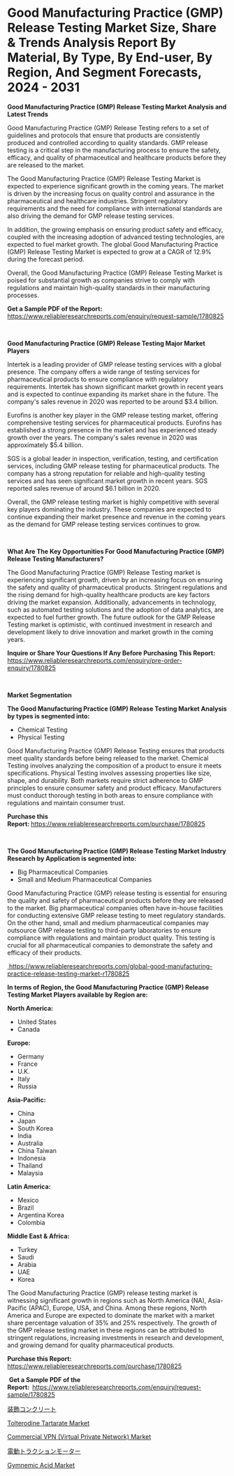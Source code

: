 <p><h1>Good Manufacturing Practice (GMP) Release Testing Market Size, Share & Trends Analysis Report By Material, By Type, By End-user, By Region, And Segment Forecasts, 2024 - 2031</h1></p><p><strong>Good Manufacturing Practice (GMP) Release Testing Market Analysis and Latest Trends</strong></p>
<p><p>Good Manufacturing Practice (GMP) Release Testing refers to a set of guidelines and protocols that ensure that products are consistently produced and controlled according to quality standards. GMP release testing is a critical step in the manufacturing process to ensure the safety, efficacy, and quality of pharmaceutical and healthcare products before they are released to the market.</p><p>The Good Manufacturing Practice (GMP) Release Testing Market is expected to experience significant growth in the coming years. The market is driven by the increasing focus on quality control and assurance in the pharmaceutical and healthcare industries. Stringent regulatory requirements and the need for compliance with international standards are also driving the demand for GMP release testing services.</p><p>In addition, the growing emphasis on ensuring product safety and efficacy, coupled with the increasing adoption of advanced testing technologies, are expected to fuel market growth. The global Good Manufacturing Practice (GMP) Release Testing Market is expected to grow at a CAGR of 12.9% during the forecast period.</p><p>Overall, the Good Manufacturing Practice (GMP) Release Testing Market is poised for substantial growth as companies strive to comply with regulations and maintain high-quality standards in their manufacturing processes.</p></p>
<p><strong>Get a Sample PDF of the Report:&nbsp;</strong> <a href="https://www.reliableresearchreports.com/enquiry/request-sample/1780825">https://www.reliableresearchreports.com/enquiry/request-sample/1780825</a></p>
<p>&nbsp;</p>
<p><strong>Good Manufacturing Practice (GMP) Release Testing Major Market Players</strong></p>
<p><p>Intertek is a leading provider of GMP release testing services with a global presence. The company offers a wide range of testing services for pharmaceutical products to ensure compliance with regulatory requirements. Intertek has shown significant market growth in recent years and is expected to continue expanding its market share in the future. The company's sales revenue in 2020 was reported to be around $3.4 billion.</p><p>Eurofins is another key player in the GMP release testing market, offering comprehensive testing services for pharmaceutical products. Eurofins has established a strong presence in the market and has experienced steady growth over the years. The company's sales revenue in 2020 was approximately $5.4 billion.</p><p>SGS is a global leader in inspection, verification, testing, and certification services, including GMP release testing for pharmaceutical products. The company has a strong reputation for reliable and high-quality testing services and has seen significant market growth in recent years. SGS reported sales revenue of around $6.1 billion in 2020.</p><p>Overall, the GMP release testing market is highly competitive with several key players dominating the industry. These companies are expected to continue expanding their market presence and revenue in the coming years as the demand for GMP release testing services continues to grow.</p></p>
<p>&nbsp;</p>
<p><strong>What Are The Key Opportunities For Good Manufacturing Practice (GMP) Release Testing Manufacturers?</strong></p>
<p><p>The Good Manufacturing Practice (GMP) Release Testing market is experiencing significant growth, driven by an increasing focus on ensuring the safety and quality of pharmaceutical products. Stringent regulations and the rising demand for high-quality healthcare products are key factors driving the market expansion. Additionally, advancements in technology, such as automated testing solutions and the adoption of data analytics, are expected to fuel further growth. The future outlook for the GMP Release Testing market is optimistic, with continued investment in research and development likely to drive innovation and market growth in the coming years.</p></p>
<p><strong>Inquire or Share Your Questions If Any Before Purchasing This Report:</strong> <a href="https://www.reliableresearchreports.com/enquiry/pre-order-enquiry/1780825">https://www.reliableresearchreports.com/enquiry/pre-order-enquiry/1780825</a></p>
<p>&nbsp;</p>
<p><strong>Market Segmentation</strong></p>
<p><strong>The Good Manufacturing Practice (GMP) Release Testing Market Analysis by types is segmented into:</strong></p>
<p><ul><li>Chemical Testing</li><li>Physical Testing</li></ul></p>
<p><p>Good Manufacturing Practice (GMP) Release Testing ensures that products meet quality standards before being released to the market. Chemical Testing involves analyzing the composition of a product to ensure it meets specifications. Physical Testing involves assessing properties like size, shape, and durability. Both markets require strict adherence to GMP principles to ensure consumer safety and product efficacy. Manufacturers must conduct thorough testing in both areas to ensure compliance with regulations and maintain consumer trust.</p></p>
<p><strong>Purchase this Report:&nbsp;</strong><a href="https://www.reliableresearchreports.com/purchase/1780825">https://www.reliableresearchreports.com/purchase/1780825</a></p>
<p>&nbsp;</p>
<p><strong>The Good Manufacturing Practice (GMP) Release Testing Market Industry Research by Application is segmented into:</strong></p>
<p><ul><li>Big Pharmaceutical Companies</li><li>Small and Medium Pharmaceutical Companies</li></ul></p>
<p><p>Good Manufacturing Practice (GMP) release testing is essential for ensuring the quality and safety of pharmaceutical products before they are released to the market. Big pharmaceutical companies often have in-house facilities for conducting extensive GMP release testing to meet regulatory standards. On the other hand, small and medium pharmaceutical companies may outsource GMP release testing to third-party laboratories to ensure compliance with regulations and maintain product quality. This testing is crucial for all pharmaceutical companies to demonstrate the safety and efficacy of their products.</p></p>
<p><a href="https://www.reliableresearchreports.com/global-good-manufacturing-practice-release-testing-market-r1780825">&nbsp;https://www.reliableresearchreports.com/global-good-manufacturing-practice-release-testing-market-r1780825</a></p>
<p><strong>In terms of Region, the Good Manufacturing Practice (GMP) Release Testing Market Players available by Region are:</strong></p>
<p>
    <p> <strong> North America: </strong>
        <ul>
            <li>United States</li>
            <li>Canada</li>
        </ul>
        </p> 
    <p> <strong> Europe: </strong>
        <ul>
            <li>Germany</li>
            <li>France</li>
            <li>U.K.</li>
            <li>Italy</li>
            <li>Russia</li>
        </ul>
        </p> 
    <p> <strong> Asia-Pacific: </strong>
        <ul>
            <li>China</li>
            <li>Japan</li>
            <li>South Korea</li>
            <li>India</li>
            <li>Australia</li>
            <li>China Taiwan</li>
            <li>Indonesia</li>
            <li>Thailand</li>
            <li>Malaysia</li>
        </ul>
        </p> 
    <p> <strong> Latin America: </strong>
        <ul>
            <li>Mexico</li>
            <li>Brazil</li>
            <li>Argentina Korea</li>
            <li>Colombia</li>
        </ul>
        </p> 
    <p> <strong> Middle East & Africa: </strong>
        <ul>
            <li>Turkey</li>
            <li>Saudi</li>
            <li>Arabia</li>
            <li>UAE</li>
            <li>Korea</li>
        </ul>
    </p>
    </p>
<p><p>The Good Manufacturing Practice (GMP) release testing market is witnessing significant growth in regions such as North America (NA), Asia-Pacific (APAC), Europe, USA, and China. Among these regions, North America and Europe are expected to dominate the market with a market share percentage valuation of 35% and 25% respectively. The growth of the GMP release testing market in these regions can be attributed to stringent regulations, increasing investments in research and development, and growing demand for quality pharmaceutical products.</p></p>
<p><strong>Purchase this Report: </strong><a href="https://www.reliableresearchreports.com/purchase/1780825">https://www.reliableresearchreports.com/purchase/1780825</a></p>
<p>&nbsp;<strong>Get a Sample PDF of the Report:&nbsp;&nbsp;</strong><a href="https://www.reliableresearchreports.com/enquiry/request-sample/1780825">https://www.reliableresearchreports.com/enquiry/request-sample/1780825</a></p>
<p><strong></strong></p>
<p><p><a href="https://github.com/nemesis2824/Market-Research-Report-List-1/blob/main/498390162118.md">装飾コンクリート</a></p><p><a href="https://www.linkedin.com/pulse/tolterodine-tartarate-market-centers-aspects-growth-share-qltee">Tolterodine Tartarate Market</a></p><p><a href="https://github.com/gamblestampleyjenny50m5sl6/Market-Research-Report-List-2/blob/main/commercial-vpn-virtual-private-network-market.md">Commercial VPN (Virtual Private Network) Market</a></p><p><a href="https://github.com/CieloStamm/Market-Research-Report-List-1/blob/main/513581962120.md">電動トラクションモーター</a></p><p><a href="https://www.linkedin.com/pulse/gymnemic-acid-market-provides-comprehensive-analysis-including-h3bac">Gymnemic Acid Market</a></p></p>